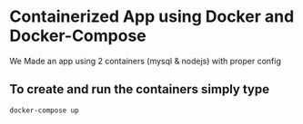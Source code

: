 # Containerized App using Docker and Docker-Compose
We Made an app using 2 containers (mysql & nodejs) with proper config

## To create and run the containers simply type
```sh
docker-compose up
```
